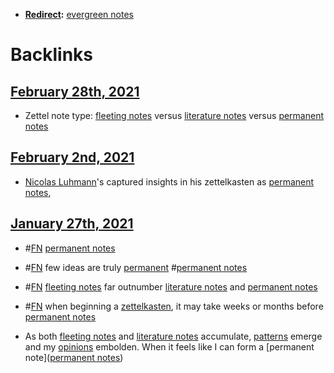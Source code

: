 - **[Redirect](<Redirect.md>):** [evergreen notes](<evergreen notes.md>)

# Backlinks
## [February 28th, 2021](<February 28th, 2021.md>)
- Zettel note type: [fleeting notes](<fleeting notes.md>) versus [literature notes](<literature notes.md>) versus [permanent notes](<permanent notes.md>)

## [February 2nd, 2021](<February 2nd, 2021.md>)
- [Nicolas Luhmann](<Nicolas Luhmann.md>)'s captured insights in his zettelkasten as [permanent notes](<permanent notes.md>),

## [January 27th, 2021](<January 27th, 2021.md>)
- #[FN](<FN.md>) [permanent notes](<permanent notes.md>)

- #[FN](<FN.md>) few ideas are truly [permanent](<permanent.md>) #[permanent notes](<permanent notes.md>)

- #[FN](<FN.md>) [fleeting notes](<fleeting notes.md>) far outnumber [literature notes](<literature notes.md>) and [permanent notes](<permanent notes.md>)

- #[FN](<FN.md>) when beginning a [zettelkasten](<zettelkasten.md>), it may take weeks or months before [permanent notes](<permanent notes.md>)

- As both [fleeting notes](<fleeting notes.md>) and [literature notes](<literature notes.md>) accumulate, [patterns](<patterns.md>) emerge and my [opinions](<opinions.md>) embolden. When it feels like I can form a [permanent note]([permanent notes](<permanent notes.md>))

